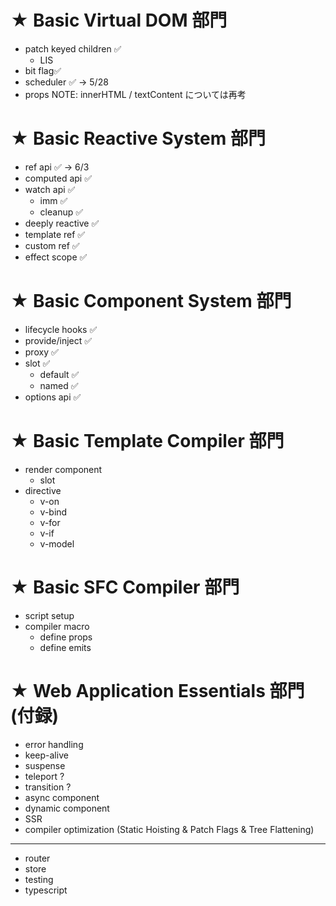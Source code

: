 

# ★ Basic Virtual DOM 部門

- patch keyed children ✅
  - LIS
- bit flag✅
- scheduler ✅
  -> 5/28
- props
  NOTE: innerHTML / textContent については再考

# ★ Basic Reactive System 部門

- ref api ✅
  -> 6/3
- computed api ✅
- watch api ✅
  - imm ✅
  - cleanup ✅
- deeply reactive ✅
- template ref ✅
- custom ref ✅
- effect scope ✅

# ★ Basic Component System 部門

- lifecycle hooks ✅
- provide/inject ✅
- proxy ✅
- slot ✅
  - default ✅
  - named ✅
- options api ✅

# ★ Basic Template Compiler 部門

- render component
  - slot
- directive
  - v-on
  - v-bind
  - v-for
  - v-if
  - v-model

# ★ Basic SFC Compiler 部門

- script setup
- compiler macro
  - define props
  - define emits

# ★ Web Application Essentials 部門 (付録)

- error handling
- keep-alive
- suspense
- teleport ?
- transition ?
- async component
- dynamic component
- SSR
- compiler optimization (Static Hoisting & Patch Flags & Tree Flattening)

---

- router
- store
- testing
- typescript


